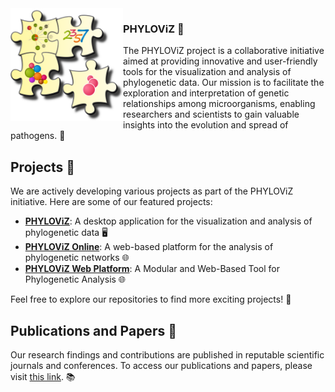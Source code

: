 <img  align="left" src="logo.png" alt="PHYLOViZ logo" width="180">

### PHYLOViZ 🧬

The PHYLOViZ project is a collaborative initiative aimed at providing innovative and user-friendly tools for the visualization and analysis of phylogenetic data. Our mission is to facilitate the exploration and interpretation of genetic relationships among microorganisms, enabling researchers and scientists to gain valuable insights into the evolution and spread of pathogens. 🔬

## Projects 🚀

We are actively developing various projects as part of the PHYLOViZ initiative. Here are some of our featured projects:

- [**PHYLOViZ**](https://bitbucket.org/phyloviz/phyloviz-main/downloads/): A desktop application for the visualization and analysis of phylogenetic data 🖥️
- [**PHYLOViZ Online**](https://online.phyloviz.net/index): A web-based platform for the analysis of phylogenetic networks 🌐
- [**PHYLOViZ Web Platform**](https://web.phyloviz.net/): A Modular and Web-Based Tool for Phylogenetic Analysis 🌐

Feel free to explore our repositories to find more exciting projects! 🌟

## Publications and Papers 📖

Our research findings and contributions are published in reputable scientific journals and conferences. To access our publications and papers, please visit [this link](http://www.phyloviz.net/publications.html). 📚

<!--

**Here are some ideas to get you started:**

🙋‍♀️ A short introduction - what is your organization all about?
🌈 Contribution guidelines - how can the community get involved?
👩‍💻 Useful resources - where can the community find your docs? Is there anything else the community should know?
🍿 Fun facts - what does your team eat for breakfast?
🧙 Remember, you can do mighty things with the power of [Markdown](https://docs.github.com/github/writing-on-github/getting-started-with-writing-and-formatting-on-github/basic-writing-and-formatting-syntax)
-->
